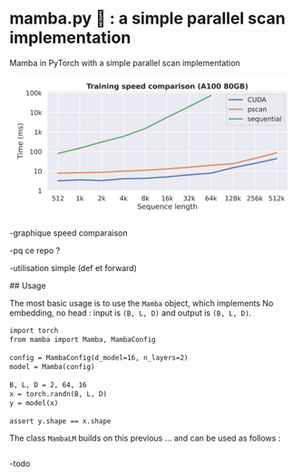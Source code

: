 # mamba.py 🐍 : a simple parallel scan implementation
Mamba in PyTorch with a simple parallel scan implementation

![Alt text](img/speed_comparison.png)

-graphique speed comparaison

-pq ce repo ?

-utilisation simple (def et forward)

## Usage

The most basic usage is to use the ```Mamba``` object, which implements 
No embedding, no head : input is ```(B, L, D)``` and output is ```(B, L, D)```.

```
import torch
from mamba import Mamba, MambaConfig

config = MambaConfig(d_model=16, n_layers=2)
model = Mamba(config)

B, L, D = 2, 64, 16
x = torch.randn(B, L, D)
y = model(x)

assert y.shape == x.shape
```

The class ```MambaLM``` builds on this previous ... and can be used as follows :

```

```

-todo
